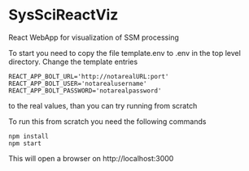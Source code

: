 # SysSciReactViz
React WebApp for visualization of SSM processing

To start you need to copy the file template.env to .env in the top level directory. Change the template entries
```
REACT_APP_BOLT_URL='http://notarealURL:port'
REACT_APP_BOLT_USER='notarealusername'
REACT_APP_BOLT_PASSWORD='notarealpassword'
``` 
to the real values, than you can try running from scratch

To run this from scratch you need the following commands
```
npm install
npm start
```
This will open a browser on http://localhost:3000
